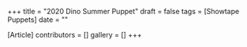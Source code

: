 +++
title = "2020 Dino Summer Puppet"
draft = false
tags = [Showtape Puppets]
date = ""

[Article]
contributors = []
gallery = []
+++